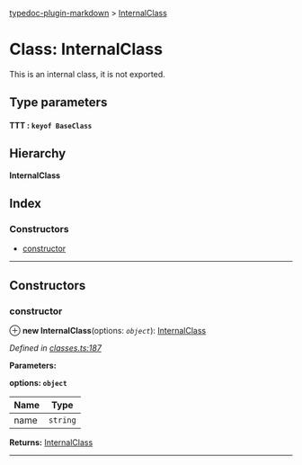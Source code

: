 [typedoc-plugin-markdown](../README.md) > [InternalClass](../classes/internalclass.md)

# Class: InternalClass

This is an internal class, it is not exported.

## Type parameters
#### TTT :  `keyof BaseClass`
## Hierarchy

**InternalClass**

## Index

### Constructors

* [constructor](internalclass.md#markdown-header-constructor)

---

## Constructors

###  constructor

⊕ **new InternalClass**(options: *`object`*): [InternalClass](internalclass.md)

*Defined in [classes.ts:187](https://bitbucket.org/owner/repository_name/src/master/classes.ts?fileviewer&amp;#x3D;file-view-default#classes.ts-187)*

**Parameters:**

**options: `object`**

| Name | Type |
| ------ | ------ |
| name | `string` |

**Returns:** [InternalClass](internalclass.md)

___

